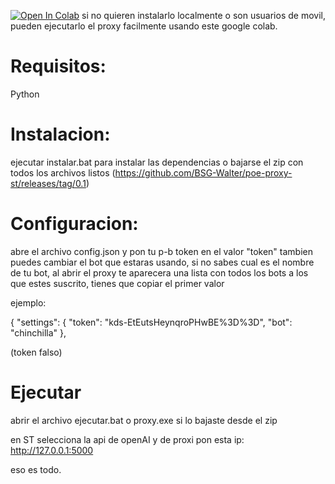 [![Open In Colab](https://colab.research.google.com/assets/colab-badge.svg)](https://colab.research.google.com/drive/1VRbPPZikK0CBwZr91oH7160M_IxjIAs4?usp=sharing)
si no quieren instalarlo localmente o son usuarios de movil, pueden ejecutarlo el proxy facilmente usando este google colab.
# Requisitos: 
Python

# Instalacion:
ejecutar instalar.bat para instalar las dependencias
o bajarse el zip con todos los archivos listos (https://github.com/BSG-Walter/poe-proxy-st/releases/tag/0.1)

# Configuracion:
abre el archivo config.json y pon tu p-b token en el valor "token"
tambien puedes cambiar el bot que estaras usando, si no sabes cual es el nombre de tu bot, al abrir el proxy te aparecera una lista con todos los bots a los que estes suscrito, tienes que copiar el primer valor

ejemplo:

{
  "settings": {
    "token": "kds-EtEutsHeynqroPHwBE%3D%3D",
    "bot": "chinchilla"
  },

(token falso)

# Ejecutar
abrir el archivo ejecutar.bat o proxy.exe si lo bajaste desde el zip

en ST selecciona la api de openAI y de proxi pon esta ip:
http://127.0.0.1:5000


eso es todo.
